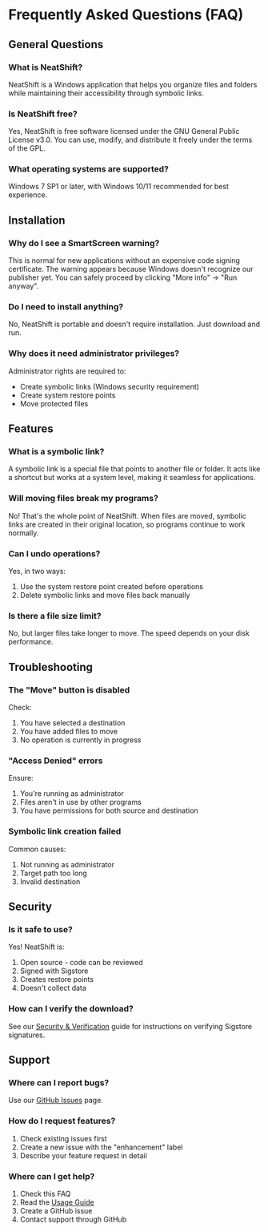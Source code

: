 # Frequently Asked Questions (FAQ)

## General Questions

### What is NeatShift?
NeatShift is a Windows application that helps you organize files and folders while maintaining their accessibility through symbolic links.

### Is NeatShift free?
Yes, NeatShift is free software licensed under the GNU General Public License v3.0. You can use, modify, and distribute it freely under the terms of the GPL.

### What operating systems are supported?
Windows 7 SP1 or later, with Windows 10/11 recommended for best experience.

## Installation

### Why do I see a SmartScreen warning?
This is normal for new applications without an expensive code signing certificate. The warning appears because Windows doesn't recognize our publisher yet. You can safely proceed by clicking "More info" → "Run anyway".

### Do I need to install anything?
No, NeatShift is portable and doesn't require installation. Just download and run.

### Why does it need administrator privileges?
Administrator rights are required to:
- Create symbolic links (Windows security requirement)
- Create system restore points
- Move protected files

## Features

### What is a symbolic link?
A symbolic link is a special file that points to another file or folder. It acts like a shortcut but works at a system level, making it seamless for applications.

### Will moving files break my programs?
No! That's the whole point of NeatShift. When files are moved, symbolic links are created in their original location, so programs continue to work normally.

### Can I undo operations?
Yes, in two ways:
1. Use the system restore point created before operations
2. Delete symbolic links and move files back manually

### Is there a file size limit?
No, but larger files take longer to move. The speed depends on your disk performance.

## Troubleshooting

### The "Move" button is disabled
Check:
1. You have selected a destination
2. You have added files to move
3. No operation is currently in progress

### "Access Denied" errors
Ensure:
1. You're running as administrator
2. Files aren't in use by other programs
3. You have permissions for both source and destination

### Symbolic link creation failed
Common causes:
1. Not running as administrator
2. Target path too long
3. Invalid destination

## Security

### Is it safe to use?
Yes! NeatShift is:
1. Open source - code can be reviewed
2. Signed with Sigstore
3. Creates restore points
4. Doesn't collect data

### How can I verify the download?
See our [Security & Verification](Security-and-Verification) guide for instructions on verifying Sigstore signatures.

## Support

### Where can I report bugs?
Use our [GitHub Issues](https://github.com/BytexGrid/NeatShift/issues) page.

### How do I request features?
1. Check existing issues first
2. Create a new issue with the "enhancement" label
3. Describe your feature request in detail

### Where can I get help?
1. Check this FAQ
2. Read the [Usage Guide](Usage-Guide)
3. Create a GitHub issue
4. Contact support through GitHub 
